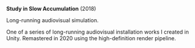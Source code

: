 **Study in Slow Accumulation** (2018)

Long-running audiovisual simulation.

One of a series of long-running audiovisual installation works I created in Unity. Remastered in 2020 using the high-definition render pipeline.
